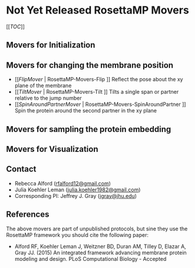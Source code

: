  # Not Yet Released RosettaMP Movers

[[_TOC_]]

## Movers for Initialization

## Movers for changing the membrane position 

 - [[*FlipMover* | RosettaMP-Movers-Flip ]] Reflect the pose about the xy plane of the membrane
 - [[*TiltMover* | RosettaMP-Movers-Tilt ]] Tilts a single span or partner relative to the jump number
 - [[*SpinAroundPartnerMover* | RosettaMP-Movers-SpinAroundPartner ]] Spin the protein around the second partner in the xy plane

## Movers for sampling the protein embedding

## Movers for Visualization

## Contact

- Rebecca Alford ([rfalford12@gmail.com](rfalford12@gmail.com))
- Julia Koehler Leman ([julia.koehler1982@gmail.com](julia.koehler1982@gmail.com))
- Corresponding PI: Jeffrey J. Gray ([jgray@jhu.edu](jgray@jhu.edu))

## References

The above movers are part of unpublished protocols, but sine they use the RosettaMP framework you should cite the following paper: 

* Alford RF, Koehler Leman J, Weitzner BD, Duran AM, Tilley D, Elazar A, Gray JJ. (2015) An integrated framework advancing membrane protein modeling and design. PLoS Computational Biology - Accepted
